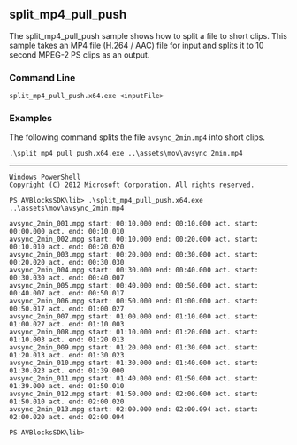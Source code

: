 ## split_mp4_pull_push

The split_mp4_pull_push sample shows how to split a file to short clips. This sample takes an MP4 file (H.264 / AAC) file for input and splits it to 10 second MPEG-2 PS clips as an output.

### Command Line

	split_mp4_pull_push.x64.exe <inputFile>

###	Examples

The following command splits the file `avsync_2min.mp4` into short clips.  

	.\split_mp4_pull_push.x64.exe ..\assets\mov\avsync_2min.mp4
***

	Windows PowerShell
	Copyright (C) 2012 Microsoft Corporation. All rights reserved.
	
	PS AVBlocksSDK\lib> .\split_mp4_pull_push.x64.exe ..\assets\mov\avsync_2min.mp4

	avsync_2min_001.mpg start: 00:10.000 end: 00:10.000 act. start: 00:00.000 act. end: 00:10.010
	avsync_2min_002.mpg start: 00:10.000 end: 00:20.000 act. start: 00:10.010 act. end: 00:20.020
	avsync_2min_003.mpg start: 00:20.000 end: 00:30.000 act. start: 00:20.020 act. end: 00:30.030
	avsync_2min_004.mpg start: 00:30.000 end: 00:40.000 act. start: 00:30.030 act. end: 00:40.007
	avsync_2min_005.mpg start: 00:40.000 end: 00:50.000 act. start: 00:40.007 act. end: 00:50.017
	avsync_2min_006.mpg start: 00:50.000 end: 01:00.000 act. start: 00:50.017 act. end: 01:00.027
	avsync_2min_007.mpg start: 01:00.000 end: 01:10.000 act. start: 01:00.027 act. end: 01:10.003
	avsync_2min_008.mpg start: 01:10.000 end: 01:20.000 act. start: 01:10.003 act. end: 01:20.013
	avsync_2min_009.mpg start: 01:20.000 end: 01:30.000 act. start: 01:20.013 act. end: 01:30.023
	avsync_2min_010.mpg start: 01:30.000 end: 01:40.000 act. start: 01:30.023 act. end: 01:39.000
	avsync_2min_011.mpg start: 01:40.000 end: 01:50.000 act. start: 01:39.000 act. end: 01:50.010
	avsync_2min_012.mpg start: 01:50.000 end: 02:00.000 act. start: 01:50.010 act. end: 02:00.020
	avsync_2min_013.mpg start: 02:00.000 end: 02:00.094 act. start: 02:00.020 act. end: 02:00.094

	PS AVBlocksSDK\lib>
